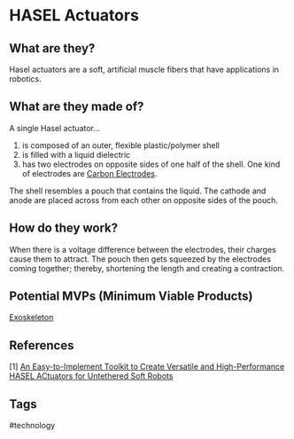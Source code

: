 # HASEL Actuators 

## What are they?
Hasel actuators are a soft, artificial muscle fibers that have applications in robotics.  

## What are they made of?
A single Hasel actuator... 
1. is composed of an outer, flexible plastic/polymer shell  
2. is filled with a liquid dielectric  
3. has two electrodes on opposite sides of one half of the shell. One kind of electrodes are [Carbon Electrodes](../202304220219).

The shell resembles a pouch that contains the liquid. The cathode and anode are placed across from each other on opposite sides of the pouch. 

## How do they work?
When there is a voltage difference between the electrodes, their charges cause them to attract. The pouch then gets squeezed by the electrodes coming together; thereby, shortening the length and creating a contraction.   

## Potential MVPs (Minimum Viable Products) 
[Exoskeleton](../202304220311)

## References
[1] [An Easy-to-Implement Toolkit to Create Versatile and High-Performance HASEL ACtuators for Untethered Soft Robots](https://onlinelibrary.wiley.com/doi/full/10.1002/advs.201900178)

## Tags
#technology
